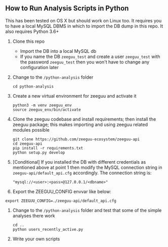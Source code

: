 ## How to Run Analysis Scripts in Python

This has been tested on OS X but should work on Linux too. It requires you to have a local MySQL DBMS in which to import the DB dump in this repo. It also requires Python 3.6+ 




1. Clone this repo 

	- Import the DB into a local MySQL db
	- If you name the DB `zeeguu_test` and create a user `zeeguu_test` with the password `zeeguu_test` then you won't have to change any configuration later 

1. Change to the `/python-analysis` folder 

    ``` 
    cd python-analysis
    ``` 

1. Create a new virtual environment for zeeguu and activate it

    ``` 
    python3 -m venv zeeguu_env
    source zeeguu_env/bin/activate
    ```
    

1. Clone the zeeguu codebase and install requirements; then install the zeeguu package; this makes importing and using zeeguu related modules possible

    ```
    git clone https://github.com/zeeguu-ecosystem/zeeguu-api
    cd zeeguu-api
    pip install -r requirements.txt
    python setup.py develop
    ```

1. [Conditional] If you installed the DB with different credentials as mentioned above at point 1 then modify the MySQL connection string in  `zeeguu-api/default_api.cfg` accordingly. The connection string is: 

    ```
    "mysql://<user>:<pass>@127.0.0.1/<dbname>"
    ```

1. Export the ZEEGUU_CONFIG envvar like below: 

````
export ZEEGUU_CONFIG=./zeeguu-api/default_api.cfg
````


1. Change to the `/python-analysis` folder and test that some of the simple analyses there work

	```
	cd ..
	python users_recently_active.py
	```
	
1. Write your own scripts	
	
